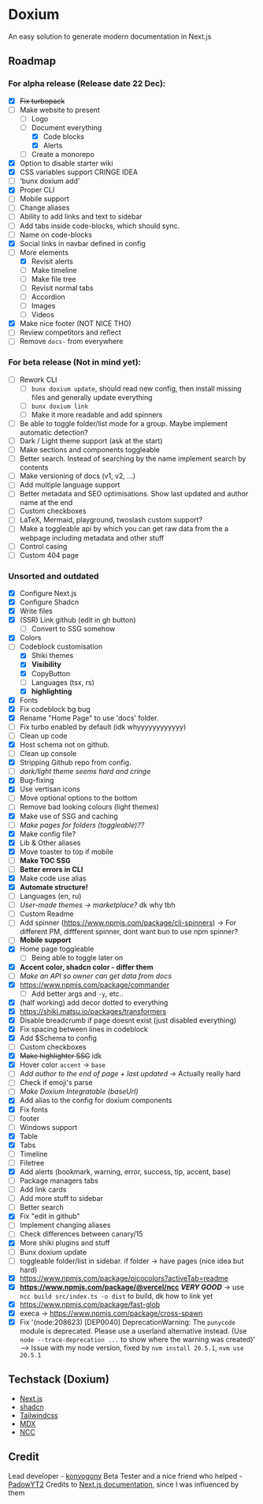 # Doxium

An easy solution to generate modern documentation in Next.js

## Roadmap

### For alpha release (Release date 22 Dec):

-   [x] ~~Fix turbopack~~
-   [ ] Make website to present
    -   [ ] Logo
    -   [ ] Document everything
        -   [x] Code blocks
        -   [x] Alerts
    -   [ ] Create a monorepo
-   [x] Option to disable starter wiki
-   [x] CSS variables support CRINGE IDEA
-   [ ] ‘bunx doxium add’
-   [x] Proper CLI
-   [ ] Mobile support
-   [ ] Change aliases
-   [ ] Ability to add links and text to sidebar
-   [ ] Add tabs inside code-blocks, which should sync.
-   [ ] Name on code-blocks
-   [x] Social links in navbar defined in config
-   [ ] More elements
    -   [x] Revisit alerts
    -   [ ] Make timeline
    -   [ ] Make file tree
    -   [ ] Revisit normal tabs
    -   [ ] Accordion
    -   [ ] Images
    -   [ ] Videos
-   [x] Make nice footer (NOT NICE THO)
-   [ ] Review competitors and reflect
-   [ ] Remove `docs-` from everywhere

### For beta release (Not in mind yet):

-   [ ] Rework CLI
    -   [ ] `bunx doxium update`, should read new config, then install missing files and generally update everything
    -   [ ] `bunx doxium link`
    -   [ ] Make it more readable and add spinners
-   [ ] Be able to toggle folder/list mode for a group. Maybe implement automatic detection?
-   [ ] Dark / Light theme support (ask at the start)
-   [ ] Make sections and components toggleable
-   [ ] Better search. Instead of searching by the name implement search by contents
-   [ ] Make versioning of docs (v1, v2, ...)
-   [ ] Add multiple language support
-   [ ] Better metadata and SEO optimisations. Show last updated and author name at the end
-   [ ] Custom checkboxes
-   [ ] LaTeX, Mermaid, playground, twoslash custom support?
-   [ ] Make a toggleable api by which you can get raw data from the a webpage including metadata and other stuff
-   [ ] Control casing
-   [ ] Custom 404 page

### Unsorted and outdated

-   [x] Configure Next.js
-   [x] Configure Shadcn
-   [x] Write files
-   [x] (SSR) Link github (edit in gh button)
    -   [ ] Convert to SSG somehow
-   [x] Colors
-   [ ] Codeblock customisation
    -   [x] Shiki themes
    -   [x] **Visibility**
    -   [x] CopyButton
    -   [ ] Languages (tsx, rs)
    -   [x] **highlighting**
-   [x] Fonts
-   [x] Fix codeblock bg bug
-   [x] Rename "Home Page" to use 'docs' folder.
-   [ ] Fix turbo enabled by default (idk whyyyyyyyyyyyy)
-   [ ] Clean up code
-   [x] Host schema not on github.
-   [ ] Clean up console
-   [x] Stripping Github repo from config.
-   [ ] _dark/light theme seems hard and cringe_
-   [x] Bug-fixing
-   [x] Use vertisan icons
-   [ ] Move optional options to the bottom
-   [ ] Remove bad looking colours (light themes)
-   [x] Make use of SSG and caching
-   [ ] _Make pages for folders (toggleable)??_
-   [x] Make config file?
-   [x] Lib & Other aliases
-   [x] Move toaster to top if mobile
-   [ ] **Make TOC SSG**
-   [ ] **Better errors in CLI**
-   [x] Make code use alias
-   [x] **Automate structure!**
-   [ ] Languages (en, ru)
-   [ ] _User-made themes -> marketplace?_ dk why tbh
-   [ ] Custom Readme
-   [ ] Add spinner (https://www.npmjs.com/package/cli-spinners) -> For different PM, diffferent spinner, dont want bun to use npm spinner?
-   [ ] **Mobile support**
-   [x] Home page toggleable
    -   [ ] Being able to toggle later on
-   [x] **Accent color, shadcn color - differ them**
-   [ ] _Make an API so owner can get data from docs_
-   [x] https://www.npmjs.com/package/commander
    -   [ ] Add better args and `-y`, etc..
-   [x] (half working) add decor dotted to everything
-   [x] https://shiki.matsu.io/packages/transformers
-   [x] Disable breadcrumb if page doesnt exist (just disabled everything)
-   [x] Fix spacing between lines in codeblock
-   [x] Add $Schema to config
-   [ ] Custom checkboxes
-   [x] ~~Make highlighter SSG~~ idk
-   [x] Hover color `accent` -> `base`
-   [ ] _Add author to the end of page + last updated_ -> Actually really hard
-   [ ] Check if emoji's parse
-   [ ] _Make Doxium Integratable (baseUrl)_
-   [x] Add alias to the config for doxium components
-   [x] Fix fonts
-   [ ] footer
-   [ ] Windows support
-   [x] Table
-   [x] Tabs
-   [ ] Timeline
-   [ ] Filetree
-   [x] Add alerts (bookmark, warning, error, success, tip, accent, base)
-   [ ] Package managers tabs
-   [ ] Add link cards
-   [ ] Add more stuff to sidebar
-   [ ] Better search
-   [x] Fix "edit in github"
-   [ ] Implement changing aliases
-   [ ] Check differences between canary/15
-   [x] More shiki plugins and stuff
-   [ ] Bunx doxium update
-   [ ] toggleable folder/list in sidebar. if folder -> have pages (nice idea but hard)
-   [x] https://www.npmjs.com/package/picocolors?activeTab=readme
-   [x] **https://www.npmjs.com/package/@vercel/ncc _VERY GOOD_** -> use `ncc build src/index.ts -o dist` to build, dk how to link yet
-   [x] https://www.npmjs.com/package/fast-glob
-   [x] execa -> https://www.npmjs.com/package/cross-spawn
-   [x] Fix '(node:208623) [DEP0040] DeprecationWarning: The `punycode` module is deprecated. Please use a userland alternative instead. (Use `node --trace-deprecation ...` to show where the warning was created)' --> Issue with my node version, fixed by `nvm install 20.5.1`, `nvm use 20.5.1`

## Techstack (Doxium)

-   [Next.js](https://nextjs.org/)
-   [shadcn](https://ui.shadcn.com/)
-   [Tailwindcss](https://tailwindcss.com/)
-   [MDX](https://mdxjs.com/)
-   [NCC](https://www.npmjs.com/package/@vercel/ncc)

## Credit

Lead developer - [konyogony](https://github.com/konyogony)
Beta Tester and a nice friend who helped - [PadowYT2](https://github.com/padowyt2)
Credits to [Next.js documentation](https://nextjs.org/docs), since I was influenced by them

